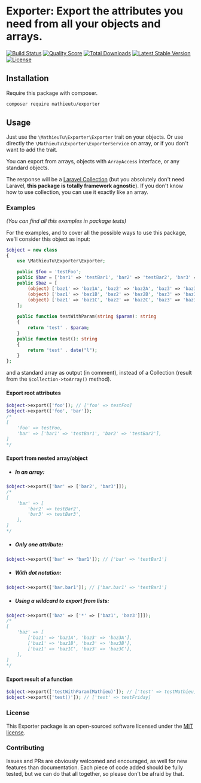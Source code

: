 # Exporter: Export the attributes you need from all your objects and arrays.

<a href="https://travis-ci.org/mathieutu/exporter"><img src="https://img.shields.io/travis/mathieutu/exporter/master.svg" alt="Build Status"></img></a> 
<a href="https://scrutinizer-ci.com/g/mathieutu/exporter"><img src="https://img.shields.io/scrutinizer/g/mathieutu/exporter.svg" alt="Quality Score"></img></a>
<a href="https://packagist.org/packages/mathieutu/exporter"><img src="https://poser.pugx.org/mathieutu/exporter/d/total.svg" alt="Total Downloads"></a>
<a href="https://packagist.org/packages/mathieutu/exporter"><img src="https://poser.pugx.org/mathieutu/exporter/v/stable.svg" alt="Latest Stable Version"></a>
<a href="https://packagist.org/packages/mathieutu/exporter"><img src="https://poser.pugx.org/mathieutu/exporter/license.svg" alt="License"></a>

## Installation

Require this package with composer.
```bash
composer require mathieutu/exporter
```



## Usage

Just use the `\MathieuTu\Exporter\Exporter` trait on your objects. Or use directly the `\MathieuTu\Exporter\ExporterService` on array, or if you don't want to add the trait.

You can export from arrays, objects with `ArrayAccess` interface, or any standard objects.

The response will be a [Laravel Collection](https://laravel.com/docs/master/collections) (but you absolutely don't need Laravel, **this package is totally framework agnostic**). If you don't know how to use collection, you can use it exactly like an array.

### Examples
_(You can find all this examples in package tests)_

For the examples, and to cover all the possible ways to use this package, we'll consider this object as input:

```php
$object = new class
{
    use \MathieuTu\Exporter\Exporter;

    public $foo = 'testFoo';
    public $bar = ['bar1' => 'testBar1', 'bar2' => 'testBar2', 'bar3' => 'testBar3'];
    public $baz = [
        (object) ['baz1' => 'baz1A', 'baz2' => 'baz2A', 'baz3' => 'baz3A'],
        (object) ['baz1' => 'baz1B', 'baz2' => 'baz2B', 'baz3' => 'baz3B'],
        (object) ['baz1' => 'baz1C', 'baz2' => 'baz2C', 'baz3' => 'baz3C'],
    ];
  
  	public function testWithParam(string $param): string
    {
    	return 'test' . $param;
  	}
  	public function test(): string
    {
    	return 'test' . date("l");
  	}
};
```

and a standard array as output (in comment), instead of a Collection (result from the `$collection->toArray()` method).



#### Export root attributes

```php
$object->export(['foo']); // ['foo' => testFoo]
$object->export(['foo', 'bar']); 
/* 
[
	'foo' => testFoo,
    'bar' => ['bar1' => 'testBar1', 'bar2' => 'testBar2'],
]
*/
```



#### Export from nested array/object

- ##### In an array:

```php
$object->export(['bar' => ['bar2', 'bar3']]);
/* 
[
	'bar' => [
		'bar2' => testBar2',
		'bar3' => testBar3',
	],
]
*/
```

- ##### Only one attribute:

```php
$object->export(['bar' => 'bar1']); // ['bar' => 'testBar1']
```

- ##### With dot notation:

```php
$object->export(['bar.bar1']); // ['bar.bar1' => 'testBar1']
```

- ##### Using a wildcard to export from lists:

```php
$object->export(['baz' => ['*' => ['baz1', 'baz3']]]); 
/* 
[
	'baz' => [
		['baz1' => 'baz1A', 'baz3' => 'baz3A'],
		['baz1' => 'baz1B', 'baz3' => 'baz3B'],
		['baz1' => 'baz1C', 'baz3' => 'baz3C'],
    ],
]
*/		
```



#### Export result of a function

```php
$object->export(['testWithParam(Mathieu)']); // ['test' => testMathieu]
$object->export(['test()']); // ['test' => testFriday]
```



### License

This Exporter package is an open-sourced software licensed under the [MIT license](http://opensource.org/licenses/MIT).

### Contributing

Issues and PRs are obviously welcomed and encouraged, as well for new features than documentation.
Each piece of code added should be fully tested, but we can do that all together, so please don't be afraid by that. 

